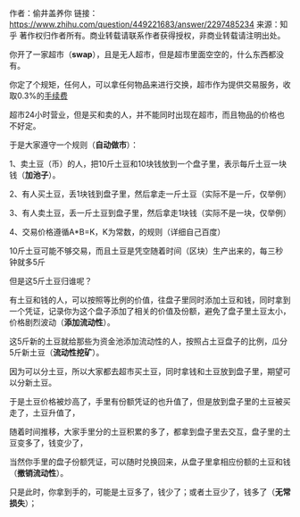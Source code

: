 作者：偷井盖养你
链接：https://www.zhihu.com/question/449221683/answer/2297485234
来源：知乎
著作权归作者所有。商业转载请联系作者获得授权，非商业转载请注明出处。



你开了一家超市（**swap**），且是无人超市，但是超市里面空空的，什么东西都没有。

你定了个规矩，任何人，可以拿任何物品来进行交换，超市作为提供交易服务，收取0.3%的[手续费](https://www.zhihu.com/search?q=手续费&search_source=Entity&hybrid_search_source=Entity&hybrid_search_extra={"sourceType"%3A"answer"%2C"sourceId"%3A2297485234})

超市24小时营业，但是买和卖的人，并不能同时出现在超市，而且物品的价格也不好定。

于是大家遵守一个规则（**自动做市**）：

1、卖土豆（币）的人，把10斤土豆和10块钱放到一个盘子里，表示每斤土豆一块钱（**加池子**）。

2、有人买土豆，丢1块钱到盘子里，然后拿走一斤土豆（实际不是一斤，仅举例）

3、有人卖土豆，丢一斤土豆到盘子里，然后拿走1块钱（实际不是一块，仅举例）

4、交易价格遵循A*B=K，K为常数，的规则（详细自己百度）

10斤土豆可能不够交易，而且土豆是凭空随着时间（区块）生产出来的，每三秒钟就多5斤

但是这5斤土豆归谁呢？

有土豆和钱的人，可以按照等比例的价值，往盘子里同时添加土豆和钱，同时拿到一个凭证，记录你为这个盘子添加了相关的价值及份额，避免了盘子里土豆太小，价格剧烈波动（**添加流动性**）。

这5斤新的土豆就给那些为资金池添加流动性的人，按照占土豆盘子的比例，瓜分5斤新土豆（**流动性挖矿**）。

因为可以分土豆，所以大家都去超市买土豆，同时拿钱和土豆放到盘子里，期望可以分新土豆。

于是土豆价格被炒高了，手里有份额凭证的也升值了，但是放到盘子里的土豆被买走了，土豆升值了，

随着时间推移，大家手里分的土豆积累的多了，都拿到盘子里去交互，盘子里的土豆变多了，钱变少了，

当然你手里的盘子份额凭证，可以随时兑换回来，从盘子里拿相应份额的土豆和钱（**撤销流动性**）。

只是此时，你拿到手的，可能是土豆多了，钱少了；或者土豆少了，钱多了（**无常损失**）；